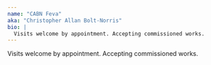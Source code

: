 ```yaml
---
name: "CABN Feva"
aka: "Christopher Allan Bolt-Norris"
bio: |
  Visits welcome by appointment. Accepting commissioned works.
---
```

Visits welcome by appointment. Accepting commissioned works.
